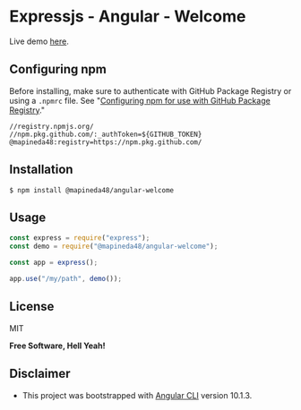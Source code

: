 # Expressjs - Angular - Welcome

Live demo [here](https://apinedavegamiguel.herokuapp.com/demos/angular-welcome/).

## Configuring npm

Before installing, make sure to authenticate with GitHub Package Registry or using a `.npmrc` file. See "[Configuring npm for use with GitHub Package Registry](https://help.github.com/en/articles/configuring-npm-for-use-with-github-package-registry#authenticating-to-github-package-registry)."

```
//registry.npmjs.org/
//npm.pkg.github.com/:_authToken=${GITHUB_TOKEN}
@mapineda48:registry=https://npm.pkg.github.com/
```

## Installation

`$ npm install @mapineda48/angular-welcome`

## Usage

```js
const express = require("express");
const demo = require("@mapineda48/angular-welcome");

const app = express();

app.use("/my/path", demo());
```

## License

MIT

**Free Software, Hell Yeah!**

## Disclaimer

- This project was bootstrapped with [Angular CLI](https://github.com/angular/angular-cli) version 10.1.3.
